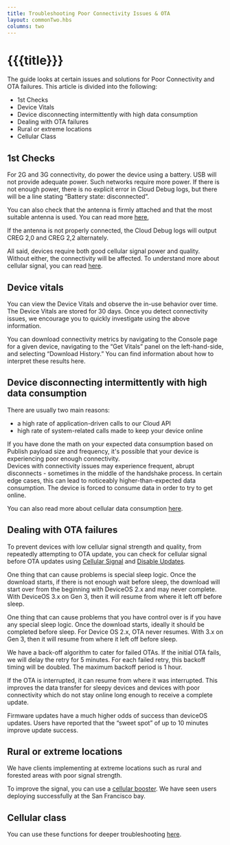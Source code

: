 ```yaml
---
title: Troubleshooting Poor Connectivity Issues & OTA
layout: commonTwo.hbs
columns: two
---
```


# {{{title}}}
The guide looks at certain issues and solutions for Poor Connectivity and OTA failures. This article is divided into the following:

* 1st Checks
* Device Vitals
* Device disconnecting intermittently with high data consumption
* Dealing with OTA failures
* Rural or extreme locations
* Cellular Class

## 1st Checks

For 2G and 3G connectivity, do power the device using a battery. USB will not provide adequate power. Such networks require more power. If there is not enough power, there is no explicit error in Cloud Debug logs, but there will be a line stating “Battery state: disconnected”.

You can also check that the antenna is firmly attached and that the most suitable antenna is used. You can read more [here](/hardware/certification/antenna/#compatible-devices-cellular-),

If the antenna is not properly connected, the Cloud Debug logs will output CREG 2,0 and CREG 2,2 alternately.

All said, devices require both good cellular signal power and quality. Without either, the connectivity will be affected. To understand more about cellular signal, you can read [here](/getting-started/console/device-vitals/).

## Device vitals

You can view the Device Vitals and observe the in-use behavior over time. The Device Vitals are stored for 30 days. Once you detect connectivity issues, we encourage you to quickly investigate using the above information.

You can download connectivity metrics by navigating to the Console page for a given device, navigating to the “Get Vitals” panel on the left-hand-side, and selecting “Download History.” You can find information about how to interpret these results here.


## Device disconnecting intermittently with high data consumption

  
There are usually two main reasons:  

- a high rate of application-driven calls to our Cloud API
- high rate of system-related calls made to keep your device online 

If you have done the math on your expected data consumption based on Publish payload size and frequency, it's possible that your device is experiencing poor enough connectivity.  
Devices with connectivity issues may experience frequent, abrupt disconnects - sometimes in the middle of the handshake process. In certain edge cases, this can lead to noticeably higher-than-expected data consumption. The device is forced to consume data in order to try to get online.  

You can also read more about cellular data consumption [here](/getting-started/billing/cellular-data/#cellular-data-service-with-particle).

## Dealing with OTA failures

To prevent devices with low cellular signal strength and quality, from repeatedly attempting to OTA update, you can check for cellular signal before OTA updates using [Cellular Signal](/reference/device-os/api/cellular/cellularsignal-class/) and [Disable Updates](/reference/device-os/api/ota-updates/system-disableupdates/).  
  
One thing that can cause problems is special sleep logic. Once the download starts, if there is not enough wait before sleep, the download will start over from the beginning with DeviceOS 2.x and may never complete. With DeviceOS 3.x on Gen 3, then it will resume from where it left off before sleep.

One thing that can cause problems that you have control over is if you have any special sleep logic. Once the download starts, ideally it should be completed before sleep. For Device OS 2.x, OTA never resumes. With 3.x on Gen 3, then it will resume from where it left off before sleep.

We have a back-off algorithm to cater for failed OTAs. If the initial OTA fails, we will delay the retry for 5 minutes. For each failed retry, this backoff timing will be doubled. The maximum backoff period is 1 hour.

If the OTA is interrupted, it can resume from where it was interrupted. This improves the data transfer for sleepy devices and devices with poor connectivity which do not stay online long enough to receive a complete update.

Firmware updates have a much higher odds of success than deviceOS updates. Users have reported that the “sweet spot” of up to 10 minutes improve update success.

## Rural or extreme locations

We have clients implementing at extreme locations such as rural and forested areas with poor signal strength.

To improve the signal, you can use a [cellular booster](/hardware/certification/antenna/#cellular-boosters-and-micro-cells). We have seen users deploying successfully at the San Francisco bay.

## Cellular class

You can use these functions for deeper troubleshooting [here](/reference/device-os/api/cellular/cellular/).
